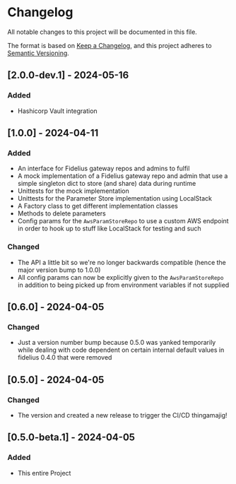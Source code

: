 # Changelog

All notable changes to this project will be documented in this file.

The format is based on [Keep a Changelog](https://keepachangelog.com/en/1.1.0/),
and this project adheres to [Semantic Versioning](https://semver.org/spec/v2.0.0.html).

## [2.0.0-dev.1] - 2024-05-16

### Added

- Hashicorp Vault integration


## [1.0.0] - 2024-04-11

### Added

- An interface for Fidelius gateway repos and admins to fulfil
- A mock implementation of a Fidelius gateway repo and admin that use a 
  simple singleton dict to store (and share) data during runtime
- Unittests for the mock implementation
- Unittests for the Parameter Store implementation using LocalStack
- A Factory class to get different implementation classes
- Methods to delete parameters
- Config params for the `AwsParamStoreRepo` to use a custom AWS endpoint in 
  order to hook up to stuff like LocalStack for testing and such

### Changed

- The API a little bit so we're no longer backwards compatible (hence the 
  major version bump to 1.0.0)
- All config params can now be explicitly given to the `AwsParamStoreRepo` 
  in addition to being picked up from environment variables if not supplied


## [0.6.0] - 2024-04-05

### Changed

- Just a version number bump because 0.5.0 was yanked temporarily while 
  dealing with code dependent on certain internal default values in fidelius 
  0.4.0 that were removed


## [0.5.0] - 2024-04-05

### Changed

- The version and created a new release to trigger the CI/CD thingamajig!


## [0.5.0-beta.1] - 2024-04-05

### Added

- This entire Project
